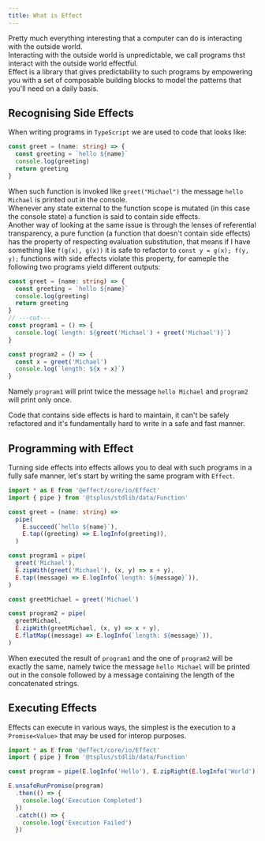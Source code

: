 ```yaml
---
title: What is Effect
---
```


Pretty much everything interesting that a computer can do is interacting with the outside world.
<br />
Interacting with the outside world is unpredictable, we call programs thst interact with the outside world effectful.
<br />
Effect is a library that gives predictability to such programs by empowering you with a set of composable building blocks to model the patterns that you'll need on a daily basis.
<br />

## Recognising Side Effects

When writing programs in `TypeScript` we are used to code that looks like:

```ts twoslash
const greet = (name: string) => {
  const greeting = `hello ${name}`
  console.log(greeting)
  return greeting
}
```

When such function is invoked like `greet("Michael")` the message `hello Michael` is printed out in the console.
<br />
Whenever any state external to the function scope is mutated (in this case the console state) a function is said to contain side effects.
<br />
Another way of looking at the same issue is through the lenses of referential transparency, a pure function (a function that doesn't contain side effects) has the property of respecting evaluation substitution, that means if I have something like `f(g(x), g(x))` it is safe to refactor to `const y = g(x); f(y, y);` functions with side effects violate this property, for eameple the following two programs yield different outputs:

```ts twoslash
const greet = (name: string) => {
  const greeting = `hello ${name}`
  console.log(greeting)
  return greeting
}
// ---cut---
const program1 = () => {
  console.log(`length: ${greet('Michael') + greet('Michael')}`)
}

const program2 = () => {
  const x = greet('Michael')
  console.log(`length: ${x + x}`)
}
```

Namely `program1` will print twice the message `hello Michael` and `program2` will print only once.
<br />

Code that contains side effects is hard to maintain, it can't be safely refactored and it's fundamentally hard to write in a safe and fast manner.
<br />

## Programming with Effect

Turning side effects into effects allows you to deal with such programs in a fully safe manner, let's start by writing the same program with `Effect`.

```ts twoslash
import * as E from '@effect/core/io/Effect'
import { pipe } from '@tsplus/stdlib/data/Function'

const greet = (name: string) =>
  pipe(
    E.succeed(`hello ${name}`),
    E.tap((greeting) => E.logInfo(greeting)),
  )

const program1 = pipe(
  greet('Michael'),
  E.zipWith(greet('Michael'), (x, y) => x + y),
  E.tap((message) => E.logInfo(`length: ${message}`)),
)

const greetMichael = greet('Michael')

const program2 = pipe(
  greetMichael,
  E.zipWith(greetMichael, (x, y) => x + y),
  E.flatMap((message) => E.logInfo(`length: ${message}`)),
)
```

When executed the result of `program1` and the one of `program2` will be exactly the same, namely twice the message `hello Michael` will be printed out in the console followed by a message containing the length of the concatenated strings.
<br />

## Executing Effects

Effects can execute in various ways, the simplest is the execution to a `Promise<Value>` that may be used for interop purposes.

```ts twoslash
import * as E from '@effect/core/io/Effect'
import { pipe } from '@tsplus/stdlib/data/Function'

const program = pipe(E.logInfo('Hello'), E.zipRight(E.logInfo('World')))

E.unsafeRunPromise(program)
  .then(() => {
    console.log('Execution Completed')
  })
  .catch(() => {
    console.log('Execution Failed')
  })
```
